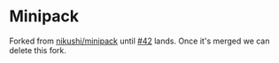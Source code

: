 # Minipack

Forked from [nikushi/minipack](https://github.com/nikushi/minipack) until [#42](https://github.com/nikushi/minipack/pull/42) lands. Once it's merged we can delete this fork.
